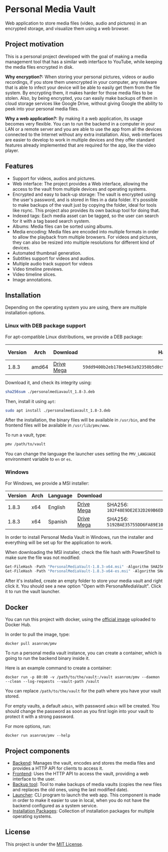 # Personal Media Vault

Web application to store media files (video, audio and pictures) in an encrypted storage, and visualize them using a web browser.

## Project motivation

This is a personal project developed with the goal of making a media management tool that has a similar web interface to YouTube, while keeping the media files encrypted in disk.

**Why encryption?:** When storing your personal pictures, videos or audio recordings, if you store them unencrypted in your computer, any malware that is able to infect your device will be able to easily get them from the file system. By encrypting them, it makes harder for those media files to be stolen. Also, by being encrypted, you can easily make backups of them in cloud storage services like Google Drive, without giving Google the ability to peek into your personal media files.

**Why a web application?:** By making it a web application, its usage becomes very flexible. You can to run the backend in a computer in your LAN or a remote server and you are able to use the app from all the devices connected to the Internet without any extra installation. Also, web interfaces are easier to develop to work in multiple devices and they offer standard features already implemented that are required for the app, like the video player.

## Features

 - Support for videos, audios and pictures.
 - Web interface: The project provides a Web interface, allowing the access to the vault from multiple devices and operating systems.
 - Encrypted and easy to back-up storage: The vault is encrypted using the user's password, and is stored in files in a data folder. It's possible to make backups of the vault just by copying the folder, ideal for tools like rsync. This project also provides its own backup tool for doing that.
 - Indexed tags: Each media asset can be tagged, so the user can search for it with a tag based search system.
 - Albums: Media files can be sorted using albums.
 - Media encoding: Media files are encoded into multiple formats in order to allow the playback from multiple browsers. For videos and pictures, they can also be resized into multiple resolutions for different kind of devices.
 - Automated thumbnail generation.
 - Subtitles support for videos and audios.
 - Multiple audio track support for videos
 - Video timeline previews.
 - Video timeline slices.
 - Image annotations.

## Installation

Depending on the operating system you are using, there are multiple installation options.

### Linux with DEB package support

For apt-compatible Linux distributions, we provide a DEB package:

| Version | Arch | Download | Hash | Hash alg.  |
|---|---|---|---|---|
| 1.8.3 | amd64 | [Drive](https://drive.google.com/file/d/1C0MwLEPeynfaG_iWiiOkckW2OqrHvifa/view?usp=sharing) <br /> [Mega](https://mega.nz/file/RD1VxIKI#OMV0sBMLJRfhWTtlQhweozAcEVUyNSulYJl90FtqAaQ) | `59dd9400b2eb178e9463a92350b5d0c9ad2db9cd7bbaf9d864a5d0eefa967834` | SHA256 |

Download it, and check its integrity using:

```sh
sha256sum ./personalmediavault_1.8-3.deb
```

Then, install it using `apt`:

```sh
sudo apt install ./personalmediavault_1.8-3.deb
```

After the installation, the binary files will be available in `/usr/bin`, and the frontend files will be available in `/usr/lib/pmv/www`.

To run a vault, type:

```sh
pmv /path/to/vault
```

You can change the language the launcher uses setting the `PMV_LANGUAGE` environment variable to `en` or `es`.

### Windows

For Windows, we provide a MSI installer:

| Version | Arch | Language | Download | Hash |
|---|---|---|---|---|
| 1.8.3 | x64 | English | [Drive](https://drive.google.com/file/d/1Zp6Gexirb-5NBN-WQCYRyVRzBTR771R8/view?usp=sharing) <br /> [Mega](https://mega.nz/file/pXlg0QaQ#uQyfOQE5wjvMaKrqBuuT8afzz1CrGgGJ_K6IUOuivjY) | SHA256: `102F48E9DE2E32D269B6EDB834539965EBBFAA89BD37D9D80858F516611CD164` |
| 1.8.3 | x64 | Spanish | [Drive](https://drive.google.com/file/d/1rQMu9jvTtWg--5AU8soMiGNFICZ1069_/view?usp=sharing) <br /> [Mega](https://mega.nz/file/8f8U2KoI#dFPImgAlUyQd4AMIVFf7nd8rCqzdLw8HlZUZ2jb7GxM) | SHA256: `5192BAE35755DD6FA89E10B8C516E37BCA3439A7365E7DDE7D12632A34F3593A` |

In order to install Personal Media Vault in Windows, run the installer  and everything will be set up for the application to work.

When downloading the MSI installer, check the file hash with PowerShell to make sure the file was not modified:

```ps1
Get-FileHash -Path "PersonalMediaVault-1.8.3-x64.msi" -Algorithm SHA256
Get-FileHash -Path "PersonalMediaVault-1.8.3-x64-es.msi" -Algorithm SHA256
```

After it's installed, create an empty folder to store your media vault and right click it. You should see a new option "Open with PersonalMediaVault". Click it to run the vault launcher.

## Docker

You can run this project with docker, using the [official image](https://hub.docker.com/r/asanrom/pmv) uploaded to Docker Hub.

In order to pull the image, type:

```
docker pull asanrom/pmv
```

To run a personal media vault instance, you can create a container, which is going to run the backend binary inside it.

Here is an example command to create a container:

```
docker run -p 80:80 -v /path/to/the/vault:/vault asanrom/pmv --daemon --clean --log-requests --vault-path /vault
```

You can replace `/path/to/the/vault` for the path where you have your vault stored.

For empty vaults, a default `admin`, with password `admin` will be created. You should change the password as soon as you first login into your vault to protect it with a strong password.

For more options, run:

```
docker run asanrom/pmv --help
```

## Project components

 - [Backend](./backend): Manages the vault, encodes and stores the media files and provides a HTTP API for clients to access it.
 - [Frontend](./frontend): Uses the HTTP API to access the vault, providing a web interface to the user.
 - [Backup tool](./backup-tool): Tool to make backups of media vaults (copies the new files and replaces the old ones, using the last modified date).
 - [Launcher](./launcher): CLI program to launch the web app. This component is made in order to make it easier to use in local, when you do not have the backend configured as a system service.
 - [Installation Packages](./packages): Collection of installation packages for multiple operating systems.

## License

This project is under the [MIT License](./LICENSE).
